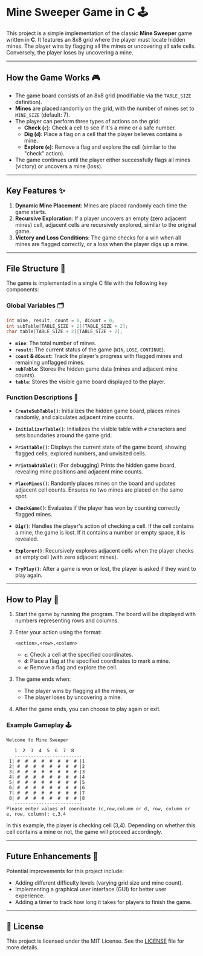 # **Mine Sweeper Game in C 🕹️**

This project is a simple implementation of the classic **Mine Sweeper** game written in **C**. It features an 8x8 grid where the player must locate hidden mines. The player wins by flagging all the mines or uncovering all safe cells. Conversely, the player loses by uncovering a mine.

---

## **How the Game Works** 🎮

- The game board consists of an 8x8 grid (modifiable via the `TABLE_SIZE` definition).
- **Mines** are placed randomly on the grid, with the number of mines set to `MINE_SIZE` (default: 7).
- The player can perform three types of actions on the grid:
  - **Check (`c`)**: Check a cell to see if it's a mine or a safe number.
  - **Dig (`d`)**: Place a flag on a cell that the player believes contains a mine.
  - **Explore (`e`)**: Remove a flag and explore the cell (similar to the "check" action).
- The game continues until the player either successfully flags all mines (victory) or uncovers a mine (loss).

---

## **Key Features** ✨

1. **Dynamic Mine Placement**: Mines are placed randomly each time the game starts.
2. **Recursive Exploration**: If a player uncovers an empty (zero adjacent mines) cell, adjacent cells are recursively explored, similar to the original game.
3. **Victory and Loss Conditions**: The game checks for a win when all mines are flagged correctly, or a loss when the player digs up a mine.

---

## **File Structure** 📂

The game is implemented in a single C file with the following key components:

### **Global Variables** 🗂️

```c
int mine, result, count = 0, dCount = 0;
int subTable[TABLE_SIZE + 2][TABLE_SIZE + 2];
char table[TABLE_SIZE + 2][TABLE_SIZE + 2];
```

- **`mine`**: The total number of mines.
- **`result`**: The current status of the game (`WIN`, `LOSE`, `CONTINUE`).
- **`count` & `dCount`**: Track the player's progress with flagged mines and remaining unflagged mines.
- **`subTable`**: Stores the hidden game data (mines and adjacent mine counts).
- **`table`**: Stores the visible game board displayed to the player.

### **Function Descriptions** 📝

- **`CreateSubTable()`**: Initializes the hidden game board, places mines randomly, and calculates adjacent mine counts.
  
- **`InitializerTable()`**: Initializes the visible table with `#` characters and sets boundaries around the game grid.
  
- **`PrintTable()`**: Displays the current state of the game board, showing flagged cells, explored numbers, and unvisited cells.
  
- **`PrintSubTable()`**: (For debugging) Prints the hidden game board, revealing mine positions and adjacent mine counts.
  
- **`PlaceMines()`**: Randomly places mines on the board and updates adjacent cell counts. Ensures no two mines are placed on the same spot.
  
- **`CheckGame()`**: Evaluates if the player has won by counting correctly flagged mines.
  
- **`Dig()`**: Handles the player's action of checking a cell. If the cell contains a mine, the game is lost. If it contains a number or empty space, it is revealed.
  
- **`Explorer()`**: Recursively explores adjacent cells when the player checks an empty cell (with zero adjacent mines).
  
- **`TryPlay()`**: After a game is won or lost, the player is asked if they want to play again.

---

## **How to Play** 🎯

1. Start the game by running the program. The board will be displayed with numbers representing rows and columns.
   
2. Enter your action using the format: 
   ```
   <action>,<row>,<column>
   ```
   - **`c`**: Check a cell at the specified coordinates.
   - **`d`**: Place a flag at the specified coordinates to mark a mine.
   - **`e`**: Remove a flag and explore the cell.
   
3. The game ends when:
   - The player wins by flagging all the mines, or
   - The player loses by uncovering a mine.

4. After the game ends, you can choose to play again or exit.

### **Example Gameplay** 🕹️

```
Welcome to Mine Sweeper

   1  2  3  4  5  6  7  8
   -------------------------
 1| #  #  #  #  #  #  #  # |1
 2| #  #  #  #  #  #  #  # |2
 3| #  #  #  #  #  #  #  # |3
 4| #  #  #  #  #  #  #  # |4
 5| #  #  #  #  #  #  #  # |5
 6| #  #  #  #  #  #  #  # |6
 7| #  #  #  #  #  #  #  # |7
 8| #  #  #  #  #  #  #  # |8
   -------------------------
Please enter values of coordinate (c,row,column or d, row, column or e, row, column): c,3,4
```

In this example, the player is checking cell (3,4). Depending on whether this cell contains a mine or not, the game will proceed accordingly.

---

## **Future Enhancements** 🔮

Potential improvements for this project include:
- Adding different difficulty levels (varying grid size and mine count).
- Implementing a graphical user interface (GUI) for better user experience.
- Adding a timer to track how long it takes for players to finish the game.

---

## 📝 **License**

This project is licensed under the MIT License. See the [LICENSE](LICENSE) file for more details.
